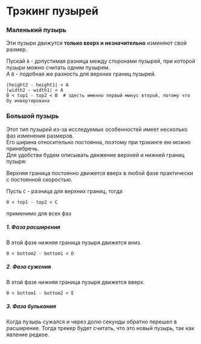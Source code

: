 # Трэкинг пузырей
### Маленький пузырь
Эти пузыри движутся **только вверх и незначительно** изменяют свой размер.

Пускай <code>A</code> - допустимая разница между сторонами пузырей, при которой
пузыри можно считать одним пузырем. \
А <code>B</code> - подобная же разность для верхних границ пузырей.
```
|height2 - height1| < A
|width2 - width1| < A
0 < top1 - top2 < B  # здесть именно первый минус второй, потому что Oy инвертирована
```


### Большой пузырь
Этот тип пузырей из-за исследуемых особенностей имеет несколько фаз изменения
размеров. \
Его ширина относительно постоянна, поэтому при трэкинге ею можно принебречь. \
Для удобства будем описывать движение верхней и нижней границ пузыря:

Верхняя граница постоянно движется вверх в любой фазе практически с постоянной
скоростью.

Пусть <code>C</code> - разница для верхних границ, тогда
```
0 < top1 - top2 < C
```
применимо для всех фаз

##### 1. Фаза расширения
В этой фазе нижняя граница пузыря движется вниз.
```
0 < bottom2 - bottom1 < D
```

##### 2. Фаза сужения
В этой фазе нижняя граница пузыря движется вверх.
```
0 < bottom1 - bottom2 < E
```

##### 3. Фаза булькания
Когда пузырь сужaлся и через долю секунды обратно перешел в расширение.
Тогда трекер будет считать, что это новый пузырь, так как явление редкое.
